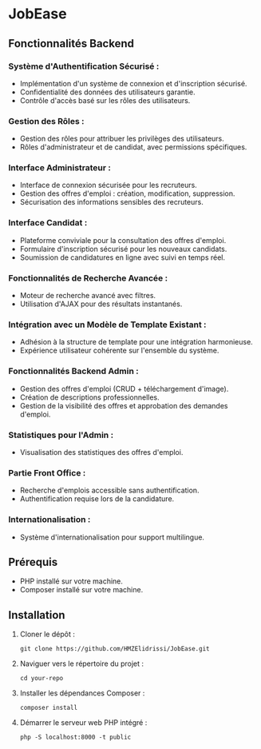 # JobEase

## Fonctionnalités Backend

### Système d'Authentification Sécurisé :
- Implémentation d'un système de connexion et d'inscription sécurisé.
- Confidentialité des données des utilisateurs garantie.
- Contrôle d'accès basé sur les rôles des utilisateurs.

### Gestion des Rôles :
- Gestion des rôles pour attribuer les privilèges des utilisateurs.
- Rôles d'administrateur et de candidat, avec permissions spécifiques.

### Interface Administrateur :
- Interface de connexion sécurisée pour les recruteurs.
- Gestion des offres d'emploi : création, modification, suppression.
- Sécurisation des informations sensibles des recruteurs.

### Interface Candidat :
- Plateforme conviviale pour la consultation des offres d'emploi.
- Formulaire d'inscription sécurisé pour les nouveaux candidats.
- Soumission de candidatures en ligne avec suivi en temps réel.

### Fonctionnalités de Recherche Avancée :
- Moteur de recherche avancé avec filtres.
- Utilisation d'AJAX pour des résultats instantanés.

### Intégration avec un Modèle de Template Existant :
- Adhésion à la structure de template pour une intégration harmonieuse.
- Expérience utilisateur cohérente sur l'ensemble du système.

### Fonctionnalités Backend Admin :
- Gestion des offres d'emploi (CRUD + téléchargement d'image).
- Création de descriptions professionnelles.
- Gestion de la visibilité des offres et approbation des demandes d'emploi.

### Statistiques pour l'Admin :
- Visualisation des statistiques des offres d'emploi.

### Partie Front Office :
- Recherche d'emplois accessible sans authentification.
- Authentification requise lors de la candidature.

### Internationalisation :
- Système d'internationalisation pour support multilingue.

## Prérequis
- PHP installé sur votre machine.
- Composer installé sur votre machine.

## Installation
1. Cloner le dépôt :
   ```
   git clone https://github.com/HMZElidrissi/JobEase.git
   ```
2. Naviguer vers le répertoire du projet :
   ```
   cd your-repo
   ```
3. Installer les dépendances Composer :
   ```
   composer install
   ```
4. Démarrer le serveur web PHP intégré :
   ```
   php -S localhost:8000 -t public
   ```
